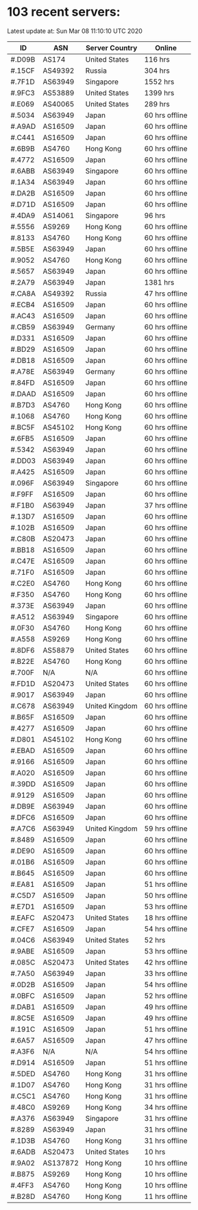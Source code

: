 # 103 recent servers:

Latest update at: Sun Mar 08 11:10:10 UTC 2020

| ID | ASN | Server Country | Online |
| -- | --- | -------------- | ------ |
| #.D09B | AS174 | United States | 116 hrs |
| #.15CF | AS49392 | Russia | 304 hrs |
| #.7F1D | AS63949 | Singapore | 1552 hrs |
| #.9FC3 | AS53889 | United States | 1399 hrs |
| #.E069 | AS40065 | United States | 289 hrs |
| #.5034 | AS63949 | Japan | 60 hrs offline |
| #.A9AD | AS16509 | Japan | 60 hrs offline |
| #.C441 | AS16509 | Japan | 60 hrs offline |
| #.6B9B | AS4760 | Hong Kong | 60 hrs offline |
| #.4772 | AS16509 | Japan | 60 hrs offline |
| #.6ABB | AS63949 | Singapore | 60 hrs offline |
| #.1A34 | AS63949 | Japan | 60 hrs offline |
| #.DA2B | AS16509 | Japan | 60 hrs offline |
| #.D71D | AS16509 | Japan | 60 hrs offline |
| #.4DA9 | AS14061 | Singapore | 96 hrs |
| #.5556 | AS9269 | Hong Kong | 60 hrs offline |
| #.8133 | AS4760 | Hong Kong | 60 hrs offline |
| #.5B5E | AS63949 | Japan | 60 hrs offline |
| #.9052 | AS4760 | Hong Kong | 60 hrs offline |
| #.5657 | AS63949 | Japan | 60 hrs offline |
| #.2A79 | AS63949 | Japan | 1381 hrs |
| #.CA8A | AS49392 | Russia | 47 hrs offline |
| #.ECB4 | AS16509 | Japan | 60 hrs offline |
| #.AC43 | AS16509 | Japan | 60 hrs offline |
| #.CB59 | AS63949 | Germany | 60 hrs offline |
| #.D331 | AS16509 | Japan | 60 hrs offline |
| #.BD29 | AS16509 | Japan | 60 hrs offline |
| #.DB18 | AS16509 | Japan | 60 hrs offline |
| #.A78E | AS63949 | Germany | 60 hrs offline |
| #.84FD | AS16509 | Japan | 60 hrs offline |
| #.DAAD | AS16509 | Japan | 60 hrs offline |
| #.B7D3 | AS4760 | Hong Kong | 60 hrs offline |
| #.1068 | AS4760 | Hong Kong | 60 hrs offline |
| #.BC5F | AS45102 | Hong Kong | 60 hrs offline |
| #.6FB5 | AS16509 | Japan | 60 hrs offline |
| #.5342 | AS63949 | Japan | 60 hrs offline |
| #.DD03 | AS63949 | Japan | 60 hrs offline |
| #.A425 | AS16509 | Japan | 60 hrs offline |
| #.096F | AS63949 | Singapore | 60 hrs offline |
| #.F9FF | AS16509 | Japan | 60 hrs offline |
| #.F1B0 | AS63949 | Japan | 37 hrs offline |
| #.13D7 | AS16509 | Japan | 60 hrs offline |
| #.102B | AS16509 | Japan | 60 hrs offline |
| #.C80B | AS20473 | Japan | 60 hrs offline |
| #.BB18 | AS16509 | Japan | 60 hrs offline |
| #.C47E | AS16509 | Japan | 60 hrs offline |
| #.71F0 | AS16509 | Japan | 60 hrs offline |
| #.C2E0 | AS4760 | Hong Kong | 60 hrs offline |
| #.F350 | AS4760 | Hong Kong | 60 hrs offline |
| #.373E | AS63949 | Japan | 60 hrs offline |
| #.A512 | AS63949 | Singapore | 60 hrs offline |
| #.0F30 | AS4760 | Hong Kong | 60 hrs offline |
| #.A558 | AS9269 | Hong Kong | 60 hrs offline |
| #.8DF6 | AS58879 | United States | 60 hrs offline |
| #.B22E | AS4760 | Hong Kong | 60 hrs offline |
| #.700F | N/A | N/A | 60 hrs offline |
| #.FD1D | AS20473 | United States | 60 hrs offline |
| #.9017 | AS63949 | Japan | 60 hrs offline |
| #.C678 | AS63949 | United Kingdom | 60 hrs offline |
| #.B65F | AS16509 | Japan | 60 hrs offline |
| #.4277 | AS16509 | Japan | 60 hrs offline |
| #.D801 | AS45102 | Hong Kong | 60 hrs offline |
| #.EBAD | AS16509 | Japan | 60 hrs offline |
| #.9166 | AS16509 | Japan | 60 hrs offline |
| #.A020 | AS16509 | Japan | 60 hrs offline |
| #.39DD | AS16509 | Japan | 60 hrs offline |
| #.9129 | AS16509 | Japan | 60 hrs offline |
| #.DB9E | AS63949 | Japan | 60 hrs offline |
| #.DFC6 | AS16509 | Japan | 60 hrs offline |
| #.A7C6 | AS63949 | United Kingdom | 59 hrs offline |
| #.8489 | AS16509 | Japan | 60 hrs offline |
| #.DE90 | AS16509 | Japan | 60 hrs offline |
| #.01B6 | AS16509 | Japan | 60 hrs offline |
| #.B645 | AS16509 | Japan | 60 hrs offline |
| #.EA81 | AS16509 | Japan | 51 hrs offline |
| #.C5D7 | AS16509 | Japan | 50 hrs offline |
| #.E7D1 | AS16509 | Japan | 53 hrs offline |
| #.EAFC | AS20473 | United States | 18 hrs offline |
| #.CFE7 | AS16509 | Japan | 54 hrs offline |
| #.04C6 | AS63949 | United States | 52 hrs |
| #.9ABE | AS16509 | Japan | 53 hrs offline |
| #.085C | AS20473 | United States | 42 hrs offline |
| #.7A50 | AS63949 | Japan | 33 hrs offline |
| #.0D2B | AS16509 | Japan | 54 hrs offline |
| #.0BFC | AS16509 | Japan | 52 hrs offline |
| #.DAB1 | AS16509 | Japan | 49 hrs offline |
| #.8C5E | AS16509 | Japan | 49 hrs offline |
| #.191C | AS16509 | Japan | 51 hrs offline |
| #.6A57 | AS16509 | Japan | 47 hrs offline |
| #.A3F6 | N/A | N/A | 54 hrs offline |
| #.D914 | AS16509 | Japan | 51 hrs offline |
| #.5DED | AS4760 | Hong Kong | 31 hrs offline |
| #.1D07 | AS4760 | Hong Kong | 31 hrs offline |
| #.C5C1 | AS4760 | Hong Kong | 31 hrs offline |
| #.48C0 | AS9269 | Hong Kong | 34 hrs offline |
| #.A376 | AS63949 | Singapore | 31 hrs offline |
| #.8289 | AS63949 | Japan | 31 hrs offline |
| #.1D3B | AS4760 | Hong Kong | 31 hrs offline |
| #.6ADB | AS20473 | United States | 10 hrs |
| #.9A02 | AS137872 | Hong Kong | 10 hrs offline |
| #.B875 | AS9269 | Hong Kong | 10 hrs offline |
| #.4FF3 | AS4760 | Hong Kong | 10 hrs offline |
| #.B28D | AS4760 | Hong Kong | 11 hrs offline |


